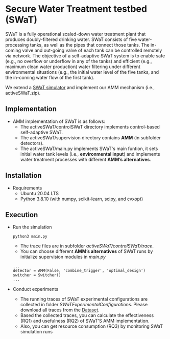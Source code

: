 # Secure Water Treatment testbed (SWaT)
SWaT is a fully operational scaled-down water treatment plant that produces doubly-filtered drinking water. SWaT consists of five water-processing tanks, as well as the pipes that connect those tanks. The in-coming valve and out-going valve of each tank can be controlled remotely via network. The objective of a self-adaptive SWaT system is to enable safe (e.g., no overflow or underflow in any of the tanks) and efficient (e.g., maximum clean water production) water filtering under different environmental situations (e.g., the
initial water level of the five tanks, and the in-coming water flow of the first tank). 

We extend a [SWaT simulator](https://sav.sutd.edu.sg/research/physical-attestation/sp-2018-paper-supplementary-material/) and implement our AMM mechanism (i.e., activeSWaT.zip).


## Implementation
* AMM implementation of SWaT is as follows:
	* The activeSWaT/controlSWaT directory implements control-based self-adaptive SWaT.
	* The activeSWaT/supervision directory contains **AMM** (in subfolder detectors).
	* The activeSWaT/main.py implements SWaT's main funtion, it sets initial water tank levels (i.e., **environmental input**) and implements water treatment processes with different **AMM’s alternatives**.


## Installation
* Requirements
	* Ubuntu 20.04 LTS
	* Python 3.8.10 (with numpy, scikit-learn, scipy, and cvxopt)


## Execution
* Run the simulation
    ```
	python3 main.py
    ```
	* The trace files are in subfolder *activeSWaT/controlSWaT/trace*.
	* You can choose different **AMM’s alternatives** of SWaT runs by initialize supervision modules in *main.py*
	```
	...
	detector = AMM(False, 'combine_trigger', 'optimal_design')
	switcher = Switcher()
	...
	```

* Conduct experiments
	* The running traces of SWaT experimental configurations are collected in folder *SWaTExperimentalConfigurations*. Please download all traces from the [Dataset](https://drive.google.com/file/d/1Qfm2e2jApgXcjIQI3-ks4Cn-DPss9l5D/view?usp=drive_link).
	* Based the collected traces, you can calculate the effectiveness (RQ1) and usefulness (RQ2) of SWaT'S AMM implementation.
    * Also, you can get resource consumption (RQ3) by monitoring SWaT simulation runs	